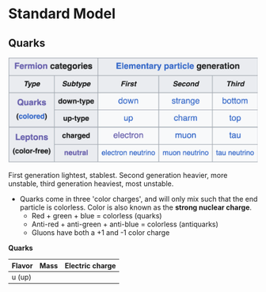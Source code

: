# Standard Model

## Quarks

![](images/particle-generations.png)

First generation lightest, stablest. Second generation heavier, more unstable, third generation heaviest, most unstable. 

- Quarks come in three 'color charges', and will only mix such that the end particle is colorless. Color is also known as the **strong nuclear charge**. 
	- Red + green + blue = colorless (quarks)
	- Anti-red + anti-green + anti-blue = colorless (antiquarks)
	- Gluons have both a +1 and -1 color charge

**Quarks**

| Flavor | Mass | Electric charge |
| ------ | ---- | --------------- |
| u (up) |      |                 |
